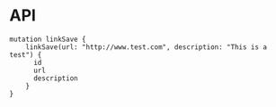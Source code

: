 # API

    mutation linkSave {
        linkSave(url: "http://www.test.com", description: "This is a test") {
          id
          url
          description
        }
    }